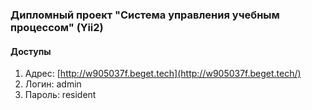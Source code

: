 ### Дипломный проект "Система управления учебным процессом" (Yii2)
#### Доступы
1. Адрес: [http://w905037f.beget.tech](http://w905037f.beget.tech/)
2. Логин: admin
3. Пароль: resident



